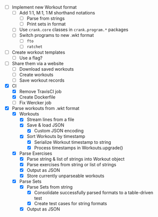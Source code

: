 * [ ] Implement new Workout format
    * [ ] Add 1:1, M:1, 1:M shorthand notations
        * [ ] Parse from strings
        * [ ] Print sets in format
    * [ ] Use `crank.core` classes in `crank.program.*` packages
    * [ ] Switch programs to new .wkt format
        * [ ] `fto`
        * [ ] `ratchet`
* [ ] Create workout templates
    * [ ] Use a flag?
* [ ] Share them via a website
    * [ ] Download saved workouts
    * [ ] Create workouts
    * [ ] Save workout records
* [x] CI
    * [x] Remove TravisCI job
    * [x] Create Dockerfile
    * [ ] Fix Wercker job
* [x] Parse workouts from .wkt format
    * [x] Workouts
        * [x] Stream lines from a file
        * [x] Save & load JSON
            * [x] Custom JSON encoding
        * [x] Sort Workouts by timestamp
            * [x] Serialize Workout timestamp to string
            * [x] Process timestamps in Workouts.upgrade()
    * [x] Parse Exercises
        * [x] Parse string & list of strings into Workout object
        * [x] Parse exercises from string or list of strings
        * [x] Output as JSON
        * [x] Store currently unparseable workouts
    * [x] Parse Sets
        * [x] Parse Sets from string
            * [x] Consolidate successfully parsed formats to a table-driven test
            * [x] Create test cases for string formats
        * [x] Output as JSON
